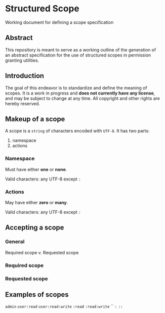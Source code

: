 # Structured Scope
Working document for defining a scope specification

## Abstract

This repository is meant to serve as a working outline of the generation of an abstract specification for the use of structured scopes in permission granting utilities.

## Introduction

The goal of this endeavor is to standardize and define the meaning of scopes. It is a work in progress and **does not currently have any license**, and may be subject to change at any time. All copyright and other rights are hereby reserved.

## Makeup of a scope

A scope is a `string` of characters encoded with `UTF-8`. It has two parts:

1. namespace
2. actions

### Namespace

Must have either **one** or **none**.

Valid characters: any UTF-8 except `:`

### Actions

May have either **zero** or **many**.

Valid characters: any UTF-8 except `:`

## Accepting a scope

### General

Required scope v. Requested scope

### Required scope

### Requested scope

## Examples of scopes

`admin`
`user:read`
`user:read:write`
`:read`
`:read:write`
``
`:`
`::`
